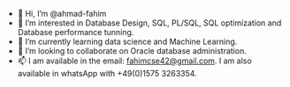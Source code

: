 - 👋 Hi, I’m @ahmad-fahim
- 👀 I’m interested in Database Design, SQL, PL/SQL, SQL optimization and Database performance tunning.
- 🌱 I’m currently learning data science and Machine Learning.
- 💞️ I’m looking to collaborate on Oracle database administration.
- 📫 I am available in the email: fahimcse42@gmail.com. I am also available in whatsApp with +49(0)1575 3263354.  

<!---
ahmad-fahim/ahmad-fahim is a ✨ special ✨ repository because its `README.md` (this file) appears on your GitHub profile.
You can click the Preview link to take a look at your changes.
--->
